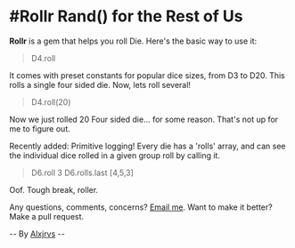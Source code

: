 #Rollr
**Rand() for the Rest of Us**
======

**Rollr** is a gem that helps you roll Die. Here's the basic way to use it:

> D4.roll

It comes with preset constants for popular dice sizes, from D3 to D20. This rolls a single four sided die. Now, lets roll several!

> D4.roll(20)

Now we just rolled 20 Four sided die... for some reason. That's not up for me to figure out.

Recently added: Primitive logging! Every die has a 'rolls' array, and can see the individual dice rolled in a given group roll by calling it.

>  D6.roll 3
> D6.rolls.last
> [4,5,3]

Oof. Tough break, roller.

Any questions, comments, concerns? [Email me](mailto:alxjrvs@gmail.com "Alex's Email"). Want to make it better? Make a pull request.




-- By [Alxjrvs](http://alxjrvs.com "Alxjrvs") --
